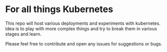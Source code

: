 # For all things Kubernetes

This repo will host various deployments and experiments with kubernetes. Idea is to play with more complex things and try to break them in various stages and learn.

Please feel free to contribute and open any issues for suggestions or bugs.